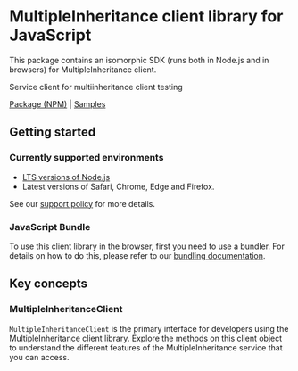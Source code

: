 # MultipleInheritance client library for JavaScript

This package contains an isomorphic SDK (runs both in Node.js and in browsers) for MultipleInheritance client.

Service client for multiinheritance client testing

[Package (NPM)](https://www.npmjs.com/package/@msinternal/multiple-inheritance) |
[Samples](https://github.com/Azure-Samples/azure-samples-js-management)

## Getting started

### Currently supported environments

- [LTS versions of Node.js](https://nodejs.org/about/releases/)
- Latest versions of Safari, Chrome, Edge and Firefox.

See our [support policy](https://github.com/Azure/azure-sdk-for-js/blob/main/SUPPORT.md) for more details.





### JavaScript Bundle
To use this client library in the browser, first you need to use a bundler. For details on how to do this, please refer to our [bundling documentation](https://aka.ms/AzureSDKBundling).

## Key concepts

### MultipleInheritanceClient

`MultipleInheritanceClient` is the primary interface for developers using the MultipleInheritance client library. Explore the methods on this client object to understand the different features of the MultipleInheritance service that you can access.

